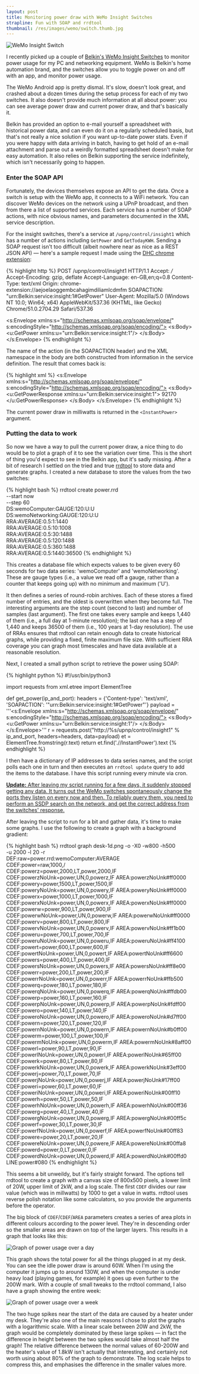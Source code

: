 ```yaml
---
layout: post
title: Monitoring power draw with WeMo Insight Switches
strapline: Fun with SOAP and rrdtool
thumbnail: /res/images/wemo/switch.thumb.jpg
---
```


<div class="image right">
 <img src="/res/images/wemo/switch.jpg" alt="WeMo Insight Switch">
</div>

I recently picked up a couple of <a href="http://www.belkin.com/uk/p/P-F7C029/">Belkin's WeMo
Insight Switches</a> to monitor power usage for my PC and networking equipment. WeMo is Belkin's
home automation brand, and the switches allow you to toggle power on and off with an app, and
monitor power usage.

The WeMo Android app is pretty dismal. It's slow, doesn't look great, and crashed about a dozen
times during the setup process for each of my two switches. It also doesn't provide much
information at all about power: you can see average power draw and current power draw, and that's
basically it.

Belkin has provided an option to e-mail yourself a spreadsheet with historical power data, and can
even do it on a regularly scheduled basis, but that's not really a nice solution if you want
up-to-date power stats. Even if you were happy with data arriving in batch, having to get hold
of an e-mail attachment and parse out a weirdly formatted spreadsheet doesn't make for easy
automation. It also relies on Belkin supporting the service indefinitely, which isn't necessarily
going to happen.

<!--more-->

### Enter the SOAP API

Fortunately, the devices themselves expose an API to get the data. Once a switch is setup with the
WeMo app, it connects to a WiFi network. You can discover WeMo devices on the network using a UPnP
broadcast, and then from there a list of supported services. Each service has a number of SOAP
actions, with nice obvious names, and parameters documented in the XML service description.

For the insight switches, there's a service at `/upnp/control/insight1` which has a number of
actions including `GetPower` and `GetTodayKWH`. Sending a SOAP request isn't too difficult
(albeit nowhere near as nice as a REST JSON API) &mdash; here's a sample request I made using
the <a href="https://chrome.google.com/webstore/detail/dhc-rest-client/aejoelaoggembcahagimdiliamlcdmfm/">DHC chrome extension</a>:

{% highlight http %}
POST /upnp/control/insight1 HTTP/1.1
Accept: */*
Accept-Encoding: gzip, deflate
Accept-Language: en-GB,en;q=0.8
Content-Type: text/xml
Origin: chrome-extension://aejoelaoggembcahagimdiliamlcdmfm
SOAPACTION: "urn:Belkin:service:insight:1#GetPower"
User-Agent: Mozilla/5.0 (Windows NT 10.0; Win64; x64) AppleWebKit/537.36 (KHTML, like Gecko) Chrome/51.0.2704.29 Safari/537.36

<s:Envelope xmlns:s="http://schemas.xmlsoap.org/soap/envelope/" s:encodingStyle="http://schemas.xmlsoap.org/soap/encoding/">
    <s:Body>
        <u:GetPower xmlns:u="urn:Belkin:service:insight:1"/>
    </s:Body>
</s:Envelope>
{% endhighlight %}

The name of the action (in the SOAPACTION header) and the XML namespace in the body are both
constructed from information in the service definition. The result that comes back is:

{% highlight xml %}
<s:Envelope xmlns:s="http://schemas.xmlsoap.org/soap/envelope/" s:encodingStyle="http://schemas.xmlsoap.org/soap/encoding/">
    <s:Body>
        <u:GetPowerResponse xmlns:u="urn:Belkin:service:insight:1">
            <InstantPower>92170</InstantPower>
        </u:GetPowerResponse>
    </s:Body>
</s:Envelope>
{% endhighlight %}

The current power draw in milliwatts is returned in the `<InstantPower>` argument.

### Putting the data to work

So now we have a way to pull the current power draw, a nice thing to do would be to plot a graph
of it to see the variation over time. This is the short of thing you'd expect to see in the Belkin
app, but it's sadly missing. After a bit of research I settled on the tried and true
<a href="http://oss.oetiker.ch/rrdtool/">rrdtool</a> to store data and generate graphs. I created a
new database to store the values from the two switches:

{% highlight bash %}
rrdtool create power.rrd \
    --start now \
    --step 60 \
    DS:wemoComputer:GAUGE:120:U:U \
    DS:wemoNetworking:GAUGE:120:U:U \
    RRA:AVERAGE:0.5:1:1440 \
    RRA:AVERAGE:0.5:10:1008 \
    RRA:AVERAGE:0.5:30:1488 \
    RRA:AVERAGE:0.5:120:1488 \
    RRA:AVERAGE:0.5:360:1488 \
    RRA:AVERAGE:0.5:1440:36500
{% endhighlight %}

This creates a database file which expects values to be given every 60 seconds for two data series:
'wemoComputer' and 'wemoNetworking'. These are gauge types (i.e., a value we read off a gauge,
rather than a counter that keeps going up) with no minimum and maximum ('U').

It then defines a series of round-robin archives. Each of these stores a fixed number of entries,
and the oldest is overwritten when they become full. The interesting arguments are the step count
(second to last) and number of samples (last argument). The first one takes every sample and keeps
1,440 of them (i.e., a full day at 1-minute resolution); the last one has a step of 1,440 and keeps
36500 of them (i.e., 100 years at 1-day resolution). The use of RRAs ensures that rrdtool can retain
enough data to create historical graphs, while providing a fixed, finite maximum file size. With
sufficient RRA coverage you can graph most timescales and have data available at a reasonable
resolution.

Next, I created a small python script to retrieve the power using SOAP:

{% highlight python %}
#!/usr/bin/python3

import requests
from xml.etree import ElementTree

def get_power(ip_and_port):
    headers = {'Content-type': 'text/xml', 'SOAPACTION': '"urn:Belkin:service:insight:1#GetPower"'}
    payload = '''<s:Envelope xmlns:s="http://schemas.xmlsoap.org/soap/envelope/"
                             s:encodingStyle="http://schemas.xmlsoap.org/soap/encoding/">
                  <s:Body>
                   <u:GetPower xmlns:u="urn:Belkin:service:insight:1"/>
                  </s:Body>
                 </s:Envelope>'''
    r = requests.post("http://%s/upnp/control/insight1" % ip_and_port, headers=headers, data=payload)
    et = ElementTree.fromstring(r.text)
    return et.find('.//InstantPower').text
{% endhighlight %}

I then have a dictionary of IP addresses to data series names, and the script polls each one in
turn and then executes an `rrdtool update` query to add the items to the database. I have this
script running every minute via cron.

<ins datetime="2016-05-06">**Update:** After leaving my script running for a few days, it suddenly
stopped getting any data. It turns out the WeMo switches spontaneously change the ports they listen
on every now and then. To reliably query them, you need to perform an SSDP search on the network,
and get the correct address from the switches' response.</ins>

After leaving the script to run for a bit and gather data, it's time to make some graphs. I use
the following to create a graph with a background gradient:

{% highlight bash %}
rrdtool graph desk-1d.png
        -o -X0 -w800 -h500 \
        -u 2000 -l 20 -r \
        DEF:raw=power.rrd:wemoComputer:AVERAGE \
        CDEF:power=raw,1000,/ \
        CDEF:powerz=power,2000,LT,power,2000,IF CDEF:powerzNoUnk=power,UN,0,powerz,IF AREA:powerzNoUnk#ff0000 \
        CDEF:powery=power,1500,LT,power,1500,IF CDEF:poweryNoUnk=power,UN,0,powery,IF AREA:poweryNoUnk#ff0000 \
        CDEF:powerx=power,1000,LT,power,1000,IF CDEF:powerxNoUnk=power,UN,0,powerx,IF AREA:powerxNoUnk#ff0000 \
        CDEF:powerw=power,900,LT,power,900,IF CDEF:powerwNoUnk=power,UN,0,powerw,IF AREA:powerwNoUnk#ff0000 \
        CDEF:powerv=power,800,LT,power,800,IF CDEF:powervNoUnk=power,UN,0,powerv,IF AREA:powervNoUnk#ff1b00 \
        CDEF:poweru=power,700,LT,power,700,IF CDEF:poweruNoUnk=power,UN,0,poweru,IF AREA:poweruNoUnk#ff4100 \
        CDEF:powert=power,600,LT,power,600,IF CDEF:powertNoUnk=power,UN,0,powert,IF AREA:powertNoUnk#ff6600 \
        CDEF:powers=power,400,LT,power,400,IF CDEF:powersNoUnk=power,UN,0,powers,IF AREA:powersNoUnk#ff8e00 \
        CDEF:powerr=power,200,LT,power,200,IF CDEF:powerrNoUnk=power,UN,0,powerr,IF AREA:powerrNoUnk#ffb500 \
        CDEF:powerq=power,180,LT,power,180,IF CDEF:powerqNoUnk=power,UN,0,powerq,IF AREA:powerqNoUnk#ffdb00 \
        CDEF:powerp=power,160,LT,power,160,IF CDEF:powerpNoUnk=power,UN,0,powerp,IF AREA:powerpNoUnk#fdff00 \
        CDEF:powero=power,140,LT,power,140,IF CDEF:poweroNoUnk=power,UN,0,powero,IF AREA:poweroNoUnk#d7ff00 \
        CDEF:powern=power,120,LT,power,120,IF CDEF:powernNoUnk=power,UN,0,powern,IF AREA:powernNoUnk#b0ff00 \
        CDEF:powerm=power,100,LT,power,100,IF CDEF:powermNoUnk=power,UN,0,powerm,IF AREA:powermNoUnk#8aff00 \
        CDEF:powerl=power,90,LT,power,90,IF CDEF:powerlNoUnk=power,UN,0,powerl,IF AREA:powerlNoUnk#65ff00 \
        CDEF:powerk=power,80,LT,power,80,IF CDEF:powerkNoUnk=power,UN,0,powerk,IF AREA:powerkNoUnk#3eff00 \
        CDEF:powerj=power,70,LT,power,70,IF CDEF:powerjNoUnk=power,UN,0,powerj,IF AREA:powerjNoUnk#17ff00 \
        CDEF:poweri=power,60,LT,power,60,IF CDEF:poweriNoUnk=power,UN,0,poweri,IF AREA:poweriNoUnk#00ff10 \
        CDEF:powerh=power,50,LT,power,50,IF CDEF:powerhNoUnk=power,UN,0,powerh,IF AREA:powerhNoUnk#00ff36 \
        CDEF:powerg=power,40,LT,power,40,IF CDEF:powergNoUnk=power,UN,0,powerg,IF AREA:powergNoUnk#00ff5c \
        CDEF:powerf=power,30,LT,power,30,IF CDEF:powerfNoUnk=power,UN,0,powerf,IF AREA:powerfNoUnk#00ff83 \
        CDEF:powere=power,20,LT,power,20,IF CDEF:powereNoUnk=power,UN,0,powere,IF AREA:powereNoUnk#00ffa8 \
        CDEF:powerd=power,0,LT,power,0,IF CDEF:powerdNoUnk=power,UN,0,powerd,IF AREA:powerdNoUnk#00ffd0 \
        LINE:power#080
{% endhighlight %}

This seems a bit unweildy, but it's fairly straight forward. The options tell rrdtool to create
a graph with a canvas size of 800x500 pixels, a lower limit of 20W, upper limit of 2kW, and a
log scale. The first `CDEF` divides our raw value (which was in millwatts) by 1000 to get a value
in watts. rrdtool uses reverse polish notation like some calculators, so you provide the arguments
before the operator.

The big block of `CDEF`/`CDEF`/`AREA` parameters creates a series of area plots in different colours
according to the power level. They're in descending order so the smaller areas are drawn on top of
the larger layers. This results in a graph that looks like this:

<img src="/res/images/wemo/desk-1d.png" alt="Graph of power usage over a day">

This graph shows the total power for all the things plugged in at my desk. You can see the idle
power draw is around 60W. When I'm using the computer it jumps up to around 130W, and when the
computer is under heavy load (playing games, for example) it goes up even further to the 200W mark.
With a couple of small tweaks to the rrdtool command, I also have a graph showing the entire week:

<img src="/res/images/wemo/desk-1w.png" alt="Graph of power usage over a week">

The two huge spikes near the start of the data are caused by a heater under my desk. They're also
one of the main reasons I chose to plot the graphs with a logarithmic scale. With a linear scale
between 20W and 2kW, the graph would be completely dominated by these large spikes &mdash; in fact
the difference in height between the two spikes would take almost half the graph! The
relative difference between the normal values of 60-200W and the heater's value of 1.8kW isn't
actually that interesting, and certainly not worth using about 80% of the graph to demonstrate. The
log scale helps to compress this, and emphasises the difference in the smaller values more.

